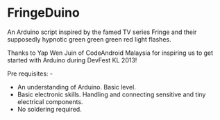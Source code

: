 FringeDuino
===========

An Arduino script inspired by the famed TV series Fringe and their supposedly hypnotic green green green red light flashes.

Thanks to Yap Wen Juin of CodeAndroid Malaysia for inspiring us to get started with Arduino during DevFest KL 2013!

Pre requisites: -
- An understanding of Arduino. Basic level.
- Basic electronic skills. Handling and connecting sensitive and tiny electrical components.
- No soldering required.

